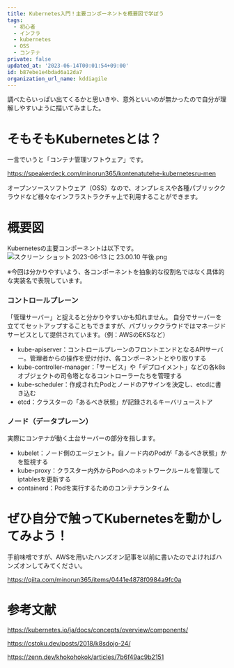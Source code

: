 ```yaml
---
title: Kubernetes入門！主要コンポーネントを概要図で学ぼう
tags:
  - 初心者
  - インフラ
  - kubernetes
  - OSS
  - コンテナ
private: false
updated_at: '2023-06-14T00:01:54+09:00'
id: b87ebe1e4bdad6a12da7
organization_url_name: kddiagile
---
```

調べたらいっぱい出てくるかと思いきや、意外といいのが無かったので自分が理解しやすいように描いてみました。

# そもそもKubernetesとは？
一言でいうと「コンテナ管理ソフトウェア」です。

https://speakerdeck.com/minorun365/kontenatutehe-kubernetesru-men

オープンソースソフトウェア（OSS）なので、オンプレミスや各種パブリッククラウドなど様々なインフラストラクチャ上で利用することができます。


# 概要図
Kubernetesの主要コンポーネントは以下です。
![スクリーン ショット 2023-06-13 に 23.00.10 午後.png](https://qiita-image-store.s3.ap-northeast-1.amazonaws.com/0/1633856/fa7403a2-207e-7697-2d79-6faa5aa18b86.png)

※今回は分かりやすいよう、各コンポーネントを抽象的な役割名ではなく具体的な実装名で表現しています。

### コントロールプレーン
「管理サーバー」と捉えると分かりやすいかも知れません。
自分でサーバーを立ててセットアップすることもできますが、パブリッククラウドではマネージドサービスとして提供されています。（例：AWSのEKSなど）
- kube-apiserver：コントロールプレーンのフロントエンドとなるAPIサーバー。管理者からの操作を受け付け、各コンポーネントとやり取りする
- kube-controller-manager：「サービス」や「デプロイメント」などの各k8sオブジェクトの司令塔となるコントローラーたちを管理する
- kube-scheduler：作成されたPodとノードのアサインを決定し、etcdに書き込む
- etcd：クラスターの「あるべき状態」が記録されるキーバリューストア

### ノード（データプレーン）
実際にコンテナが動く土台サーバーの部分を指します。
- kubelet：ノード側のエージェント。自ノード内のPodが「あるべき状態」かを監視する
- kube-proxy：クラスター内外からPodへのネットワークルールを管理してiptablesを更新する
- containerd：Podを実行するためのコンテナランタイム


# ぜひ自分で触ってKubernetesを動かしてみよう！
手前味噌ですが、AWSを用いたハンズオン記事を以前に書いたのでよければハンズオンしてみてください。

https://qiita.com/minorun365/items/0441e4878f0984a9fc0a


# 参考文献
https://kubernetes.io/ja/docs/concepts/overview/components/

https://cstoku.dev/posts/2018/k8sdojo-24/

https://zenn.dev/khokohokok/articles/7b6f49ac9b2151
